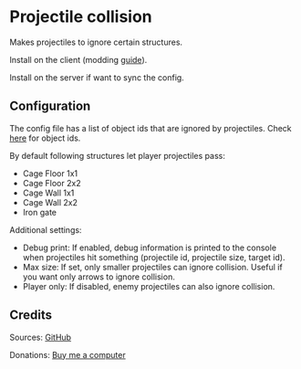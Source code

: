 # Projectile collision

Makes projectiles to ignore certain structures.

Install on the client (modding [guide](https://youtu.be/L9ljm2eKLrk)).

Install on the server if want to sync the config.

## Configuration

The config file has a list of object ids that are ignored by projectiles. Check [here](https://valheim.fandom.com/wiki/Item_IDs) for object ids.

By default following structures let player projectiles pass:

- Cage Floor 1x1
- Cage Floor 2x2
- Cage Wall 1x1
- Cage Wall 2x2
- Iron gate

Additional settings:

- Debug print: If enabled, debug information is printed to the console when projectiles hit something (projectile id, projectile size, target id).
- Max size: If set, only smaller projectiles can ignore collision. Useful if you want only arrows to ignore collision.
- Player only: If disabled, enemy projectiles can also ignore collision.

## Credits

Sources: [GitHub](https://github.com/JereKuusela/valheim-projectile_collision)

Donations: [Buy me a computer](https://www.buymeacoffee.com/jerekuusela)
